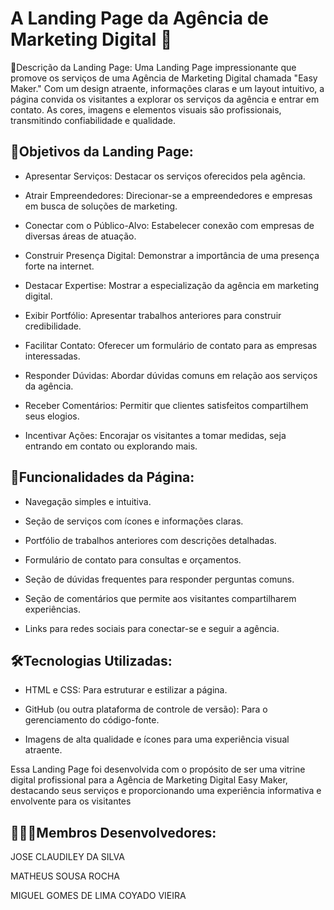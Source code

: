 # A Landing Page da Agência de Marketing Digital 🚀

📌Descrição da Landing Page: Uma Landing Page impressionante que promove os serviços de uma Agência de Marketing Digital chamada "Easy Maker." Com um design atraente, informações claras e um layout intuitivo, a página convida os visitantes a explorar os serviços da agência e entrar em contato. As cores, imagens e elementos visuais são profissionais, transmitindo confiabilidade e qualidade. 

## 🎯Objetivos da Landing Page: 

-	Apresentar Serviços: Destacar os serviços oferecidos pela agência. 

-	Atrair Empreendedores: Direcionar-se a empreendedores e empresas em busca de soluções de marketing. 

-	Conectar com o Público-Alvo: Estabelecer conexão com empresas de diversas áreas de atuação. 

-	Construir Presença Digital: Demonstrar a importância de uma presença forte na internet. 

-	Destacar Expertise: Mostrar a especialização da agência em marketing digital. 

-	Exibir Portfólio: Apresentar trabalhos anteriores para construir credibilidade. 

-	Facilitar Contato: Oferecer um formulário de contato para as empresas interessadas. 

-	Responder Dúvidas: Abordar dúvidas comuns em relação aos serviços da agência. 

-	Receber Comentários: Permitir que clientes satisfeitos compartilhem seus elogios. 

-	Incentivar Ações: Encorajar os visitantes a tomar medidas, seja entrando em contato ou explorando mais. 



## 🚀Funcionalidades da Página: 

-	Navegação simples e intuitiva. 

-	Seção de serviços com ícones e informações claras. 

-	Portfólio de trabalhos anteriores com descrições detalhadas. 

-	Formulário de contato para consultas e orçamentos. 

-	Seção de dúvidas frequentes para responder perguntas comuns. 

-	Seção de comentários que permite aos visitantes compartilharem experiências. 

-	Links para redes sociais para conectar-se e seguir a agência. 



## 🛠️Tecnologias Utilizadas: 

-	HTML e CSS: Para estruturar e estilizar a página. 

-	GitHub (ou outra plataforma de controle de versão): Para o gerenciamento do código-fonte. 

-	Imagens de alta qualidade e ícones para uma experiência visual atraente. 



Essa Landing Page foi desenvolvida com o propósito de ser uma vitrine digital profissional para a Agência de Marketing Digital Easy Maker, destacando seus serviços e proporcionando uma experiência informativa e envolvente para os visitantes

## 👨🏻‍💻Membros Desenvolvedores:
 JOSE CLAUDILEY DA SILVA

 MATHEUS SOUSA ROCHA

 MIGUEL GOMES DE LIMA COYADO VIEIRA
